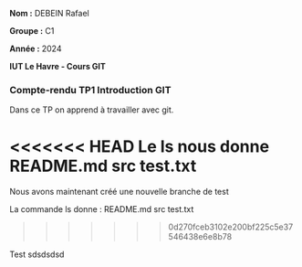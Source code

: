 **Nom :** DEBEIN Rafael

**Groupe :** C1

**Année :** 2024

**IUT Le Havre - Cours GIT**

### Compte-rendu TP1 Introduction GIT

Dans ce TP on apprend à travailler avec git.

<<<<<<< HEAD
Le ls nous donne README.md  src  test.txt
=======
Nous avons maintenant créé une nouvelle branche de test

La commande ls donne :
README.md  src  test.txt
>>>>>>> 0d270fceb3102e200bf225c5e37546438e6e8b78


Test
sdsdsdsd
